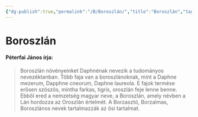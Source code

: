 ```yaml
---
{"dg-publish":true,"permalink":"/B/Boroszlán/","title":"Boroszlán","tags":["dg_uploaded"],"created":"2023-11-22T12:58","updated":"2023-11-22T12:58"}
---
```



# Boroszlán

#### Péterfai János írja:

> Boroszlán növényeinket Daphnénak nevezik a tudományos nevezéktanban. Több faja van a boroszlánoknak, mint a Daphne mezerum, Dapphne cneorum, Daphne laureola. E fajok termése erősen szöszös, mintha farkas, tigris, oroszlán feje lenne benne. Ebből ered a nemzetség magyar neve, a Boroszlán, amely névben a Lán hordozza az Oroszlán értelmét. A Borzasztó, Borzalmas, Boroszlános nevek tartalmazzák az ősi tartalmat.  